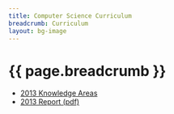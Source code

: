 ```yaml
---
title: Computer Science Curriculum
breadcrumb: Curriculum
layout: bg-image
---
```

<h1>{{ page.breadcrumb }}</h1>

<ul>
  <li>
    <a href="2013/">2013 Knowledge Areas</a>
      </li>
        <li>
    <a href="https://www.acm.org/binaries/content/assets/education/cs2013_web_final.pdf">
      2013 Report (pdf)
    </a>
  </li>
</ul>
